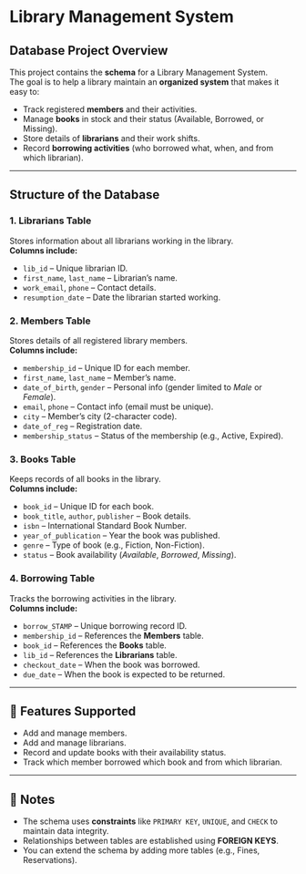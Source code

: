 # Library Management System

## Database Project Overview
This project contains the **schema** for a Library Management System.  
The goal is to help a library maintain an **organized system** that makes it easy to:
- Track registered **members** and their activities.
- Manage **books** in stock and their status (Available, Borrowed, or Missing).
- Store details of **librarians** and their work shifts.
- Record **borrowing activities** (who borrowed what, when, and from which librarian).

---

## Structure of the Database
### 1. **Librarians Table**
Stores information about all librarians working in the library.  
**Columns include:**
- `lib_id` – Unique librarian ID.  
- `first_name`, `last_name` – Librarian’s name.  
- `work_email`, `phone` – Contact details.  
- `resumption_date` – Date the librarian started working.

### 2. **Members Table**
Stores details of all registered library members.  
**Columns include:**
- `membership_id` – Unique ID for each member.  
- `first_name`, `last_name` – Member’s name.  
- `date_of_birth`, `gender` – Personal info (gender limited to *Male* or *Female*).  
- `email`, `phone` – Contact info (email must be unique).  
- `city` – Member’s city (2-character code).  
- `date_of_reg` – Registration date.  
- `membership_status` – Status of the membership (e.g., Active, Expired).

### 3. **Books Table**
Keeps records of all books in the library.  
**Columns include:**
- `book_id` – Unique ID for each book.  
- `book_title`, `author`, `publisher` – Book details.  
- `isbn` – International Standard Book Number.  
- `year_of_publication` – Year the book was published.  
- `genre` – Type of book (e.g., Fiction, Non-Fiction).  
- `status` – Book availability (*Available*, *Borrowed*, *Missing*).

### 4. **Borrowing Table**
Tracks the borrowing activities in the library.  
**Columns include:**
- `borrow_STAMP` – Unique borrowing record ID.  
- `membership_id` – References the **Members** table.  
- `book_id` – References the **Books** table.  
- `lib_id` – References the **Librarians** table.  
- `checkout_date` – When the book was borrowed.  
- `due_date` – When the book is expected to be returned.

---

## 🚀 Features Supported
- Add and manage members.  
- Add and manage librarians.  
- Record and update books with their availability status.  
- Track which member borrowed which book and from which librarian.  

---

## 📌 Notes
- The schema uses **constraints** like `PRIMARY KEY`, `UNIQUE`, and `CHECK` to maintain data integrity.  
- Relationships between tables are established using **FOREIGN KEYS**.  
- You can extend the schema by adding more tables (e.g., Fines, Reservations).  

